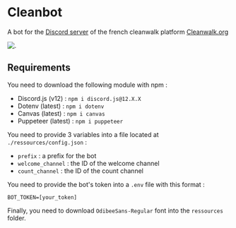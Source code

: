 # Cleanbot
A bot for the [Discord server](https://discord.gg/S7ADp8AEYA) of the french cleanwalk platform [Cleanwalk.org](https://cleanwalk.org)

![.](https://i.imgur.com/qtd1Ry1.png)

## Requirements

You need to download the following module with npm :
- Discord.js (v12) : `npm i discord.js@12.X.X`
- Dotenv (latest) : `npm i dotenv`
- Canvas (latest) : `npm i canvas`
- Puppeteer (latest) : `npm i puppeteer`

You need to provide 3 variables into a file located at `./ressources/config.json` :
- `prefix` : a prefix for the bot
- `welcome_channel` : the ID of the welcome channel
- `count_channel` : the ID of the count channel

You need to provide the bot's token into a `.env` file with this format : 

`BOT_TOKEN=[your_token]`

Finally, you need to download `OdibeeSans-Regular` font into the `ressources` folder.